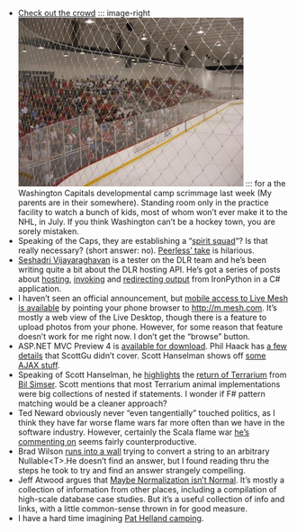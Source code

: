 -   [Check out the crowd](http://peerlessprognosticator.blogspot.com/2008/07/sro-at-kcidevelopment-camp-closes.html)
	::: image-right
	[![](https://raw.githubusercontent.com/devhawk/devhawk.github.io/master/images/blog/20080717-morning-coffee-169/071208_development_camp009.JPG)](http://peerlessprognosticator.blogspot.com/2008/07/sro-at-kcidevelopment-camp-closes.html)
	:::
	for a the Washington Capitals developmental camp scrimmage last week
    (My parents are in their somewhere). Standing room only in the
    practice facility to watch a bunch of kids, most of whom won’t ever
    make it to the NHL, in July. If you think Washington can’t be a
    hockey town, you are sorely mistaken.
-   Speaking of the Caps, they are establishing a “[spirit
    squad](http://capitals.nhl.com/team/app/?service=page&page=NHLPage&id=23007)“?
    Is that really necessary? (short answer: no). [Peerless’
    take](http://peerlessprognosticator.blogspot.com/2008/07/weve-got-spirit-how-bout-you.html)
    is hilarious.
-   [Seshadri Vijayaraghavan](http://blogs.msdn.com/seshadripv) is a
    tester on the DLR team and he’s been writing quite a bit about the
    DLR hosting API. He’s got a series of posts about
    [hosting](http://blogs.msdn.com/seshadripv/archive/2008/06/24/how-to-write-a-simple-dlr-host-in-c-using-hosting-api.aspx),
    [invoking](http://blogs.msdn.com/seshadripv/archive/2008/06/30/how-to-invoke-a-python-function-from-c-using-the-dlr-hosting-api.aspx)
    and [redirecting
    output](http://blogs.msdn.com/seshadripv/archive/2008/07/08/how-to-redirect-output-from-python-code-using-the-dlr-hosting-api.aspx)
    from IronPython in a C\# application.
-   I haven’t seen an official announcement, but [mobile access to Live
    Mesh is
    available](http://www.liveside.net/blogs/main/archive/2008/07/17/microsoft-opens-up-live-mesh-for-basic-mobile-access.aspx)
    by pointing your phone browser to <http://m.mesh.com>. It’s mostly a
    web view of the Live Desktop, though there is a feature to upload
    photos from your phone. However, for some reason that feature
    doesn’t work for me right now. I don’t get the “browse” button.
-   ASP.NET MVC Preview 4 is [available for
    download](http://www.codeplex.com/aspnet/Release/ProjectReleases.aspx?ReleaseId=15389).
    Phil Haack has [a few
    details](http://haacked.com/archive/2008/07/16/aspnetmvc-codeplex-preview4.aspx)
    that ScottGu didn’t cover. Scott Hanselman shows off [some AJAX
    stuff](http://feeds.feedburner.com/~r/ScottHanselman/~3/337456906/ASPNETMVCPreview4UsingAjaxAndAjaxForm.aspx).
-   Speaking of Scott Hanselman, he
    [highlights](http://www.hanselman.com/blog/LearningOpportunityNETTerrariumIsBack.aspx)
    the [return of
    Terrarium](http://weblogs.asp.net/bsimser/archive/2008/07/16/reintroducing-terrarium-now-with-2-0-goodness.aspx)
    from [Bil Simser](http://weblogs.asp.net/bsimser/default.aspx).
    Scott mentions that most Terrarium animal implementations were big
    collections of nested if statements. I wonder if F\# pattern
    matching would be a cleaner approach?
-   Ted Neward obviously never “even tangentially” touched politics, as
    I think they have far worse flame wars far more often than we have
    in the software industry. However, certainly the Scala flame war
    [he’s commenting
    on](http://blogs.tedneward.com/2008/07/16/Of+Zealotry+Idiocy+And+Etiquette.aspx)
    seems fairly counterproductive.
-   Brad Wilson [runs into a
    wall](http://bradwilson.typepad.com/blog/2008/07/creating-nullab.html)
    trying to convert a string to an arbitrary Nullable\<T\>.He doesn’t
    find an answer, but I found reading thru the steps he took to try
    and find an answer strangely compelling.
-   Jeff Atwood argues that [Maybe Normalization isn’t
    Normal](http://www.codinghorror.com/blog/archives/001152.html). It’s
    mostly a collection of information from other places, including a
    compilation of high-scale database case studies. But it’s a useful
    collection of info and links, with a little common-sense thrown in
    for good measure.
-   I have a hard time imagining [Pat Helland
    camping](http://blogs.msdn.com/pathelland/archive/2008/07/16/a-weekend-at-foo-camp.aspx).
